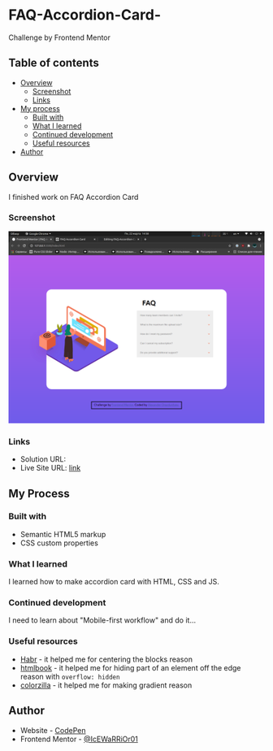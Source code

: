 # FAQ-Accordion-Card-
Challenge by Frontend Mentor

## Table of contents
- [Overview](#overview)
  - [Screenshot](#screenshot)
  - [Links](#links)
- [My process](#my-process)
  - [Built with](#built-with)
  - [What I learned](#what-i-learned)
  - [Continued development](#continued-development)
  - [Useful resources](#useful-resources)
- [Author](#author)

## Overview

I finished work on FAQ Accordion Card

### Screenshot
![](./screenshot.png)

### Links
- Solution URL: []()
- Live Site URL: [link](https://codepen.io/icewarrior01/full/QWdLdrK)

## My Process

### Built with

- Semantic HTML5 markup
- CSS custom properties

### What I learned

I learned how to make accordion card with HTML, CSS and JS.

### Continued development

I need to learn about "Mobile-first workflow" and do it...

### Useful resources

- [Habr](https://habr.com/) - it helped me for centering the blocks reason
- [htmlbook](https://htmlbook.ru/) - it helped me for hiding part of an element off the edge reason with ```overflow: hidden```
- [colorzilla](https://www.colorzilla.com/gradient-editor/) - it helped me for making gradient reason

## Author

- Website - [CodePen](https://www.your-site.com)
- Frontend Mentor - [@IcEWaRRiOr01](https://www.frontendmentor.io/profile/IcEWaRRiOr01)
